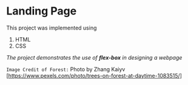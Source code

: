 # Landing Page

This project was implemented using
1. HTML
2. CSS

*The project demonstrates the use of **flex-box** in designing a webpage*

`Image Credit of Forest:` Photo by Zhang Kaiyv [https://www.pexels.com/photo/trees-on-forest-at-daytime-1083515/]